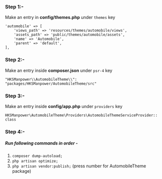 
### Step 1:- 
Make an entry in **config/themes.php** under `themes` key
```
'automobile' => [
    'views_path' => 'resources/themes/automobile/views',
    'assets_path' => 'public/themes/automobile/assets',
    'name' => 'Automobile',
    'parent' => 'default',
],
```

### Step 2:- 
Make an entry inside **composer.json** under `psr-4` key

`"HKSManpower\\AutomobileTheme\\": "packages/HKSManpower/AutomobileTheme/src"`



### Step 3:- 
Make an entry inside **config/app.php** under `providers` key

`HKSManpower\AutomobileTheme\Providers\AutomobileThemeServiceProvider::class`

### Step 4:- 
##### Run following commands in order -
1. `composer dump-autoload;`
2. `php artisan optimize;`
3. `php artisan vendor:publish;` (press number for AutomobileTheme package)
